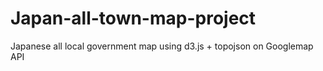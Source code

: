 # Japan-all-town-map-project
Japanese all local government map using d3.js + topojson on Googlemap API
